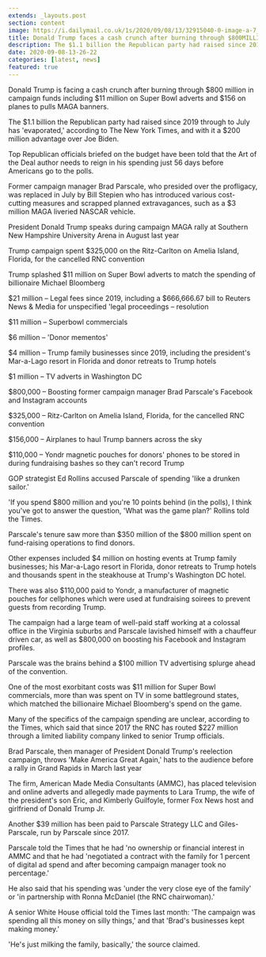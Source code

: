 ```yaml
---
extends: _layouts.post
section: content
image: https://i.dailymail.co.uk/1s/2020/09/08/13/32915040-0-image-a-7_1599566495827.jpg 
title: Donald Trump faces a cash crunch after burning through $800MILLION in campaign funds 
description: The $1.1 billion the Republican party had raised since 2019 through to July has evaporated, insiders claim, and with it a $200 million advantage over Joe Biden. 
date: 2020-09-08-13-26-22 
categories: [latest, news] 
featured: true 
--- 
```

Donald Trump is facing a cash crunch after burning through $800 million in campaign funds including $11 million on Super Bowl adverts and $156 on planes to pulls MAGA banners.

The $1.1 billion the Republican party had raised since 2019 through to July has 'evaporated,' according to The New York Times, and with it a $200 million advantage over Joe Biden.  

Top Republican officials briefed on the budget have been told that the Art of the Deal author needs to reign in his spending just 56 days before Americans go to the polls.

Former campaign manager Brad Parscale, who presided over the profligacy, was replaced in July by Bill Stepien who has introduced various cost-cutting measures and scrapped planned extravagances, such as a $3 million MAGA liveried NASCAR vehicle.

President Donald Trump speaks during campaign MAGA rally at Southern New Hampshire University Arena in August last year 

Trump campaign spent $325,000 on the Ritz-Carlton on Amelia Island, Florida, for the cancelled RNC convention

Trump splashed $11 million on Super Bowl adverts to match the spending of billionaire Michael Bloomberg

$21 million – Legal fees since 2019, including a $666,666.67 bill to Reuters News & Media for unspecified 'legal proceedings – resolution

$11 million – Superbowl commercials

$6 million – 'Donor mementos'

$4 million – Trump family businesses since 2019, including the president's Mar-a-Lago resort in Florida and donor retreats to Trump hotels

$1 million – TV adverts in Washington DC

$800,000 – Boosting former campaign manager Brad Parscale's Facebook and Instagram accounts

$325,000 – Ritz-Carlton on Amelia Island, Florida, for the cancelled RNC convention

$156,000 – Airplanes to haul Trump banners across the sky

$110,000 – Yondr magnetic pouches for donors' phones to be stored in during fundraising bashes so they can't record Trump 

GOP strategist Ed Rollins accused Parscale of spending 'like a drunken sailor.'

'If you spend $800 million and you're 10 points behind (in the polls), I think you've got to answer the question, 'What was the game plan?' Rollins told the Times. 

Parscale's tenure saw more than $350 million of the $800 million spent on fund-raising operations to find donors.

Other expenses included $4 million on hosting events at Trump family businesses; his Mar-a-Lago resort in Florida, donor retreats to Trump hotels and thousands spent in the steakhouse at Trump's Washington DC hotel.

There was also $110,000 paid to Yondr, a manufacturer of magnetic pouches for cellphones which were used at fundraising soirees to prevent guests from recording Trump.

The campaign had a large team of well-paid staff working at a colossal office in the Virginia suburbs and Parscale lavished himself with a chauffeur driven car, as well as $800,000 on boosting his Facebook and Instagram profiles.

Parscale was the brains behind a $100 million TV advertising splurge ahead of the convention.

One of the most exorbitant costs was $11 million for Super Bowl commercials, more than was spent on TV in some battleground states, which matched the billionaire Michael Bloomberg's spend on the game. 

Many of the specifics of the campaign spending are unclear, according to the Times, which said that since 2017 the RNC has routed $227 million through a limited liability company linked to senior Trump officials.

Brad Parscale, then manager of President Donald Trump's reelection campaign, throws 'Make America Great Again,' hats to the audience before a rally in Grand Rapids in March last year

The firm, American Made Media Consultants (AMMC), has placed television and online adverts and allegedly made payments to Lara Trump, the wife of the president's son Eric, and Kimberly Guilfoyle, former Fox News host and girlfriend of Donald Trump Jr. 

Another $39 million has been paid to Parscale Strategy LLC and Giles-Parscale, run by Parscale since 2017.

Parscale told the Times that he had 'no ownership or financial interest in AMMC and that he had 'negotiated a contract with the family for 1 percent of digital ad spend and after becoming campaign manager took no percentage.'

He also said that his spending was 'under the very close eye of the family' or 'in partnership with Ronna McDaniel (the RNC chairwoman).'

A senior White House official told the Times last month: 'The campaign was spending all this money on silly things,' and that 'Brad's businesses kept making money.'

'He's just milking the family, basically,' the source claimed.

